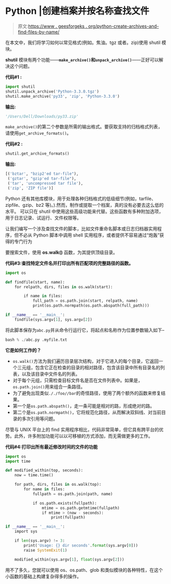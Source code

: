 # Python |创建档案并按名称查找文件

> 原文:[https://www . geesforgeks . org/python-create-archives-and-find-files-by-name/](https://www.geeksforgeeks.org/python-create-archives-and-find-files-by-name/)

在本文中，我们将学习如何以常见格式(例如。焦油。tgz 或者。zip)使用 shutil 模块。

**shutil** 模块有两个功能——**`make_archive()`**和**`unpack_archive()`**——正好可以解决这个问题。

**代码#1 :**

```py
import shutil
shutil.unpack_archive('Python-3.3.0.tgz')
shutil.make_archive('py33', 'zip', 'Python-3.3.0')
```

**输出:**

```py
'/Users/Dell/Downloads/py33.zip'
```

`make_archive()`的第二个参数是所需的输出格式。要获取支持的归档格式列表，请使用`get_archive_formats()`。

**代码#2 :**

```py
shutil.get_archive_formats()
```

**输出:**

```py
[('bztar', "bzip2'ed tar-file"), 
 ('gztar', "gzip'ed tar-file"), 
 ('tar', 'uncompressed tar file'), 
 ('zip', 'ZIP file')]
```

Python 还有其他库模块，用于处理各种归档格式的低级细节(例如，tarfile、zipfile、gzip、bz2 等)。).然而，制作或提取一个档案，真的没有必要去这么低的水平。
可以只在 shutil 中使用这些高级功能来代替。这些函数有多种附加选项，用于日志记录、试运行、文件权限等。

让我们编写一个涉及查找文件的脚本，比如文件重命名脚本或日志归档器实用程序，但不必从 Python 脚本中调用 shell 实用程序，或者提供不容易通过“炮轰”获得的专门行为

要搜索文件，使用 **os.walk()** 函数，为其提供顶级目录。

**代码#3:查找特定文件名并打印出所有匹配项的完整路径的函数。**

```py
import os

def findfile(start, name):
    for relpath, dirs, files in os.walk(start):

        if name in files:
            full_path = os.path.join(start, relpath, name)
            print(os.path.normpath(os.path.abspath(full_path)))

if __name__ == '__main__':
    findfile(sys.argv[1], sys.argv[2])
```

将此脚本保存为`abc.py`并从命令行运行它，将起点和名称作为位置参数输入如下–

```py
bash % ./abc.py .myfile.txt
```

**它是如何工作的？**

*   `os.walk()`方法为我们遍历目录层次结构，对于它进入的每个目录，它返回一个三元组，包含它正在检查的目录的相对路径，包含该目录中所有目录名的列表，以及该目录中文件名的列表。
*   对于每个元组，只需检查目标文件名是否在文件列表中。如果是，`os.path.join()`用来组合一条路径。
*   为了避免出现类似`././foo//bar`的奇怪路径，使用了两个额外的函数来修复结果。
*   第一个是`os.path.abspath()`，走一条可能是相对的路，形成绝对的路。
*   第二个是`os.path.normpath()`，它将规范化路径，从而解决双斜线、对当前目录的多次引用等问题。

尽管与 UNIX 平台上的 find 实用程序相比，代码非常简单，但它具有跨平台的优势。此外，许多附加功能可以以可移植的方式添加，而无需做更多的工作。

**代码#4:打印出所有最近修改时间的文件的功能**

```py
import os
import time

def modified_within(top, seconds):
    now = time.time()

    for path, dirs, files in os.walk(top):
        for name in files:
            fullpath = os.path.join(path, name)

            if os.path.exists(fullpath):
                mtime = os.path.getmtime(fullpath)
                if mtime > (now - seconds):
                    print(fullpath)

if __name__ == '__main__':
    import sys

    if len(sys.argv) != 3:
        print('Usage: {} dir seconds'.format(sys.argv[0]))
        raise SystemExit(1)

    modified_within(sys.argv[1], float(sys.argv[2]))
```

用不了多久，您就可以使用 os、os.path、glob 和类似模块的各种特性，在这个小函数的基础上构建复杂得多的操作。